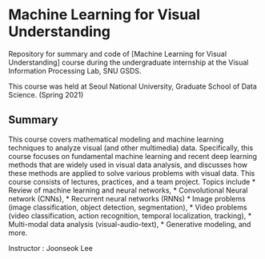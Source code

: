 # Machine Learning for Visual Understanding

Repository for summary and code of [Machine Learning for Visual Understanding] course during the undergraduate internship at the Visual Information Processing Lab, SNU GSDS.


This course was held at Seoul National University, Graduate School of Data Science. (Spring 2021)

## Summary

This course covers mathematical modeling and machine learning techniques to analyze visual (and other multimedia) data. Specifically, this course focuses on fundamental machine learning and recent deep learning methods that are widely used in visual data analysis, and discusses how these methods are applied to solve various problems with visual data. This course consists of lectures, practices, and a team project. Topics include * Review of machine learning and neural networks, * Convolutional Neural network (CNNs), * Recurrent neural networks (RNNs) * Image problems (image classification, object detection, segmentation), * Video problems (video classification, action recognition, temporal localization, tracking), * Multi-modal data analysis (visual-audio-text), * Generative modeling, and more.


Instructor : Joonseok Lee




